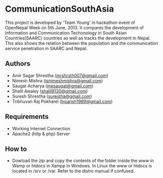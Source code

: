# CommunicationSouthAsia

This project is developed by 'Team Young' in hackathon event of OpenNepal Week on 5th June, 2013. It compares the development of Information and Communication Techonology in South Asian Countries(SAARC) countries as well as tracks the development in Nepal. This also shows the relation between the population and the communication service penetration in SAARC and Nepal.

## Authors

* Amir Sagar Shrestha (mrshrsth007@gmail.com)
* Nimesh Mishra (isnimeshmishra@gmail.com)
* Saugat Acharya (mesaugat@gmail.com)
* Shalil Awaley (shalil9130@gmail.com)
* Suresh Shrestha (surestha@gmail.com)
* Tribhuvan Raj Pokharel (trpansh1989@gmail.com)

## Requirements

* Working Internet Connection
* Apache2 (http & php) Server

## How to

* Dowload the zip and copy the contents of the folder inside the www in Wamp or htdocs in Xampp in Windows. In Linux the www or htdocs is located in /srv or /var. Refer to the distro manual if confused.
